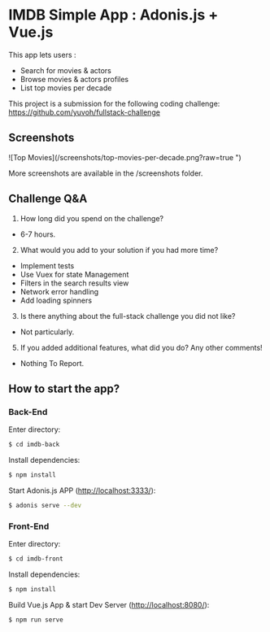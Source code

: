 # IMDB Simple App : Adonis.js + Vue.js

This app lets users :
- Search for movies & actors
- Browse movies & actors profiles
- List top movies per decade


This project is a submission for the following coding challenge: <https://github.com/yuvoh/fullstack-challenge>

## Screenshots
![Top Movies](/screenshots/top-movies-per-decade.png?raw=true ")

More screenshots are available in the /screenshots folder.

## Challenge Q&A
1. How long did you spend on the challenge?
* 6-7 hours.

2. What would you add to your solution if you had more time?
* Implement tests
* Use Vuex for state Management
* Filters in the search results view
* Network error handling
* Add loading spinners
3. Is there anything about the full-stack challenge you did not like?
* Not particularly.
5. If you added additional features, what did you do?
Any other comments!
* Nothing To Report.

## How to start the app?

### Back-End

Enter directory:
```sh
$ cd imdb-back
```

Install dependencies:
```sh
$ npm install
```


Start Adonis.js APP (<http://localhost:3333/>):
```sh
$ adonis serve --dev
```


### Front-End

Enter directory:
```sh
$ cd imdb-front
```

Install dependencies:
```sh
$ npm install
```


Build Vue.js App & start Dev Server (<http://localhost:8080/>):
```sh
$ npm run serve
```
